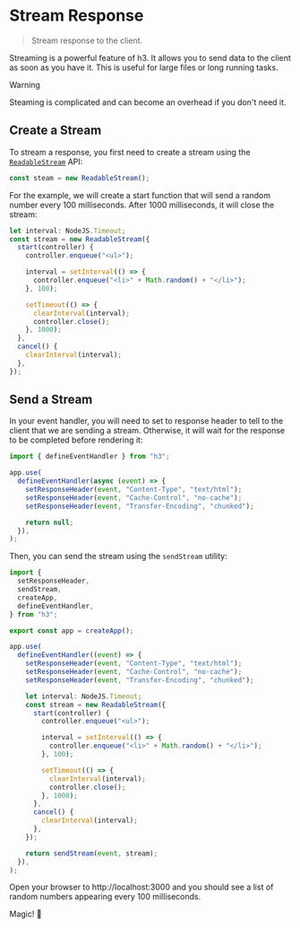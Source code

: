 # Stream Response

> Stream response to the client.

Streaming is a powerful feature of h3. It allows you to send data to the client as soon as you have it. This is useful for large files or long running tasks.

> [!WARNING]
> Steaming is complicated and can become an overhead if you don't need it.

## Create a Stream

To stream a response, you first need to create a stream using the [`ReadableStream`](https://developer.mozilla.org/en-US/docs/Web/API/ReadableStream) API:

```ts
const steam = new ReadableStream();
```

For the example, we will create a start function that will send a random number every 100 milliseconds. After 1000 milliseconds, it will close the stream:

```ts
let interval: NodeJS.Timeout;
const stream = new ReadableStream({
  start(controller) {
    controller.enqueue("<ul>");

    interval = setInterval(() => {
      controller.enqueue("<li>" + Math.random() + "</li>");
    }, 100);

    setTimeout(() => {
      clearInterval(interval);
      controller.close();
    }, 1000);
  },
  cancel() {
    clearInterval(interval);
  },
});
```

## Send a Stream

In your event handler, you will need to set to response header to tell to the client that we are sending a stream. Otherwise, it will wait for the response to be completed before rendering it:

```ts
import { defineEventHandler } from "h3";

app.use(
  defineEventHandler(async (event) => {
    setResponseHeader(event, "Content-Type", "text/html");
    setResponseHeader(event, "Cache-Control", "no-cache");
    setResponseHeader(event, "Transfer-Encoding", "chunked");

    return null;
  }),
);
```

Then, you can send the stream using the `sendStream` utility:

```ts
import {
  setResponseHeader,
  sendStream,
  createApp,
  defineEventHandler,
} from "h3";

export const app = createApp();

app.use(
  defineEventHandler((event) => {
    setResponseHeader(event, "Content-Type", "text/html");
    setResponseHeader(event, "Cache-Control", "no-cache");
    setResponseHeader(event, "Transfer-Encoding", "chunked");

    let interval: NodeJS.Timeout;
    const stream = new ReadableStream({
      start(controller) {
        controller.enqueue("<ul>");

        interval = setInterval(() => {
          controller.enqueue("<li>" + Math.random() + "</li>");
        }, 100);

        setTimeout(() => {
          clearInterval(interval);
          controller.close();
        }, 1000);
      },
      cancel() {
        clearInterval(interval);
      },
    });

    return sendStream(event, stream);
  }),
);
```

Open your browser to http://localhost:3000 and you should see a list of random numbers appearing every 100 milliseconds.

Magic! 🎉
